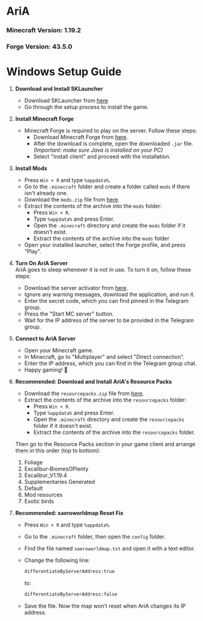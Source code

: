 # AriA

### Minecraft Version: 1.19.2  
### Forge Version: 43.5.0

# Windows Setup Guide

1. **Download and Install SKLauncher**
   - Download SKLauncher from [here](https://skmedix.pl/)
   - Go through the setup process to install the game.

2. **Install Minecraft Forge**
   - Minecraft Forge is required to play on the server. Follow these steps:
     - Download Minecraft Forge from [here](https://adfoc.us/serve/sitelinks/?id=271228&url=https://maven.minecraftforge.net/net/minecraftforge/forge/1.19.2-43.5.0/forge-1.19.2-43.5.0-installer.jar).
     - After the download is complete, open the downloaded `.jar` file.  
       *(Important: make sure Java is installed on your PC)*
     - Select "Install client" and proceed with the installation.

3. **Install Mods**
   - Press `Win + R` and type `%appdata%`.
   - Go to the `.minecraft` folder and create a folder called `mods` if there isn't already one.
   - Download the `mods.zip` file from [here](https://1drv.ms/f/c/065897bd642782c8/EjrP1DBPqGpLsBY0MtgaA4QBK0Mirq6CyuJGV2kWlkpRyw?e=64qIxT). 
   - Extract the contents of the archive into the `mods` folder:
     - Press `Win + R`.
     - Type `%appdata%` and press Enter.
     - Open the `.minecraft` directory and create the `mods` folder if it doesn’t exist.
     - Extract the contents of the archive into the `mods` folder
   - Open your installed launcher, select the Forge profile, and press "Play".

4. **Turn On AriA Server**  
   AriA goes to sleep whenever it is not in use. To turn it on, follow these steps:
   - Download the server activator from [here](https://github.com/eugenio-guarino/aria-minecraft-server-windows-client/releases/download/v2.0/aria-startup-client.exe).
   - Ignore any warning messages, download the application, and run it.
   - Enter the secret code, which you can find pinned in the Telegram group.
   - Press the "Start MC server" button.
   - Wait for the IP address of the server to be provided in the Telegram group.

5. **Connect to AriA Server**
   - Open your Minecraft game.
   - In Minecraft, go to "Multiplayer" and select "Direct connection".
   - Enter the IP address, which you can find in the Telegram group chat.
   - Happy gaming! 🚀

6. **Recommended: Download and Install AriA's Resource Packs**
   - Download the `resourcepacks.zip` file from [here](https://1drv.ms/f/c/065897bd642782c8/EjrP1DBPqGpLsBY0MtgaA4QBK0Mirq6CyuJGV2kWlkpRyw?e=64qIxT). 
   - Extract the contents of the archive into the `resourcepacks` folder:
     - Press `Win + R`.
     - Type `%appdata%` and press Enter.
     - Open the `.minecraft` directory and create the `resourcepacks` folder if it doesn’t exist.
     - Extract the contents of the archive into the `resourcepacks` folder.

   Then go to the Resource Packs section in your game client and arrange them in this order (top to bottom):

   1. Foliage  
   2. Excalibur-BiomesOPlenty  
   3. Excalibur_V1.19.4  
   4. Supplementaries Generated  
   5. Default  
   6. Mod resources  
   7. Exotic birds

7. **Recommended: xaeroworldmap Reset Fix**
   - Press `Win + R` and type `%appdata%`.
   - Go to the `.minecraft` folder, then open the `config` folder.
   - Find the file named `xaeroworldmap.txt` and open it with a text editor.
   - Change the following line:

     ```txt
     differentiateByServerAddress:true
     ```

     to:

     ```txt
     differentiateByServerAddress:false
     ```

   - Save the file. Now the map won’t reset when AriA changes its IP address.
